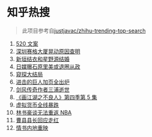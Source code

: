 # 知乎热搜

> 此项目参考自[justjavac/zhihu-trending-top-search](https://github.com/justjavac/zhihu-trending-top-search/blob/main/utils.ts)

<!-- BEGIN -->
  <!-- 最后更新时间:Thu May 20 2021 06:14:51 GMT+0000 (Coordinated Universal Time) -->
  1. [520 文案](https://www.zhihu.com/search?q=520文案)
1. [深圳赛格大厦晃动原因查明](https://www.zhihu.com/search?q=赛格大厦)
1. [新垣结衣和星野源结婚](https://www.zhihu.com/search?q=新垣结衣结婚)
1. [日媒曝石原里美或退圈从政](https://www.zhihu.com/search?q=石原里美)
1. [窥探大结局](https://www.zhihu.com/search?q=窥探)
1. [进击的巨人加页全出炉](https://www.zhihu.com/search?q=进击的巨人)
1. [剑风传奇作者三浦逝世](https://www.zhihu.com/search?q=剑风传奇)
1. [《画江湖之不良人》第四季第 5 集](https://www.zhihu.com/search?q=画江湖之不良人第四季)
1. [虚拟货币全线暴跌](https://www.zhihu.com/search?q=币圈崩盘)
1. [林书豪谈无法重返 NBA](https://www.zhihu.com/search?q=林书豪)
1. [曹县县长回应走红](https://www.zhihu.com/search?q=曹县)
1. [情书内地重映](https://www.zhihu.com/search?q=电影情书)
  <!-- END -->
